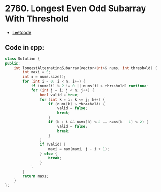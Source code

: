 # 2760. Longest Even Odd Subarray With Threshold
- [Leetcode](https://leetcode.com/problems/longest-even-odd-subarray-with-threshold/description/)
## Code in cpp:
```cpp
class Solution {
public:
    int longestAlternatingSubarray(vector<int>& nums, int threshold) {
        int maxi = 0;
        int n = nums.size();
        for (int i = 0; i < n; i++) {
            if (nums[i] % 2 != 0 || nums[i] > threshold) continue;
            for (int j = i; j < n; j++) {
                bool valid = true;
                for (int k = i; k <= j; k++) {
                    if (nums[k] > threshold) {
                        valid = false;
                        break;
                    }
                    if (k > i && nums[k] % 2 == nums[k - 1] % 2) {
                        valid = false;
                        break;
                    }
                }
                if (valid) {
                    maxi = max(maxi, j - i + 1);
                } else {
                    break; 
                }
            }
        }
        return maxi;
    }
};
```
